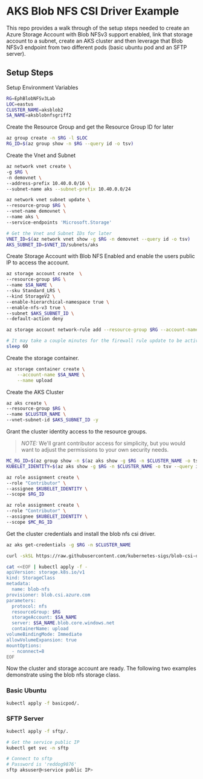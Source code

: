 # AKS Blob NFS CSI Driver Example

This repo provides a walk through of the setup steps needed to create an Azure Storage Account with Blob NFSv3 support enabled, link that storage account to a subnet, create an AKS cluster and then leverage that Blob NFSv3 endpoint from two different pods (basic ubuntu pod and an SFTP server).

## Setup Steps

Setup Environment Variables

```bash
RG=EphBlobNFSv3Lab
LOC=eastus
CLUSTER_NAME=aksblob2
SA_NAME=aksblobnfsgriff2
```

Create the Resource Group and get the Resource Group ID for later

```bash
az group create -n $RG -l $LOC
RG_ID=$(az group show -n $RG --query id -o tsv)
```

Create the Vnet and Subnet

```bash
az network vnet create \
-g $RG \
-n demovnet \
--address-prefix 10.40.0.0/16 \
--subnet-name aks --subnet-prefix 10.40.0.0/24

az network vnet subnet update \
--resource-group $RG \
--vnet-name demovnet \
--name aks \
--service-endpoints 'Microsoft.Storage'

# Get the Vnet and Subnet IDs for later
VNET_ID=$(az network vnet show -g $RG -n demovnet --query id -o tsv)
AKS_SUBNET_ID=$VNET_ID/subnets/aks
```

Create Storage Account with Blob NFS Enabled and enable the users public IP to access the account.

```bash
az storage account create  \
--resource-group $RG \
--name $SA_NAME \
--sku Standard_LRS \
--kind StorageV2 \
--enable-hierarchical-namespace true \
--enable-nfs-v3 true \
--subnet $AKS_SUBNET_ID \
--default-action deny

az storage account network-rule add --resource-group $RG --account-name $SA_NAME --ip-address $(curl -4 icanhazip.com)

# It may take a couple minutes for the firewall rule update to be active
sleep 60
```

Create the storage container.

```bash
az storage container create \
    --account-name $SA_NAME \
    --name upload 
```

Create the AKS Cluster

```bash
az aks create \
--resource-group $RG \
--name $CLUSTER_NAME \
--vnet-subnet-id $AKS_SUBNET_ID -y
```

Grant the cluster identity access to the resource groups.

>*NOTE:* We'll grant contributor access for simplicity, but you would want to adjust the permissions to your own security needs.

```bash
MC_RG_ID=$(az group show -n $(az aks show -g $RG -n $CLUSTER_NAME -o tsv --query nodeResourceGroup) -o tsv --query id)
KUBELET_IDENTITY=$(az aks show -g $RG -n $CLUSTER_NAME -o tsv --query identityProfile.kubeletidentity.objectId)

az role assignment create \
--role "Contributor" \
--assignee $KUBELET_IDENTITY \
--scope $RG_ID

az role assignment create \
--role "Contributor" \
--assignee $KUBELET_IDENTITY \
--scope $MC_RG_ID
```

Get the cluster credentials and install the blob nfs csi driver.

```bash
az aks get-credentials -g $RG -n $CLUSTER_NAME

curl -skSL https://raw.githubusercontent.com/kubernetes-sigs/blob-csi-driver/master/deploy/install-driver.sh | bash -s master blobfuse-proxy --

cat <<EOF | kubectl apply -f -
apiVersion: storage.k8s.io/v1
kind: StorageClass
metadata:
  name: blob-nfs
provisioner: blob.csi.azure.com
parameters:
  protocol: nfs
  resourceGroup: $RG
  storageAccount: $SA_NAME
  server: $SA_NAME.blob.core.windows.net
  containerName: upload
volumeBindingMode: Immediate
allowVolumeExpansion: true
mountOptions:
  - nconnect=8
EOF
```

Now the cluster and storage account are ready. The following two examples demonstrate using the blob nfs storage class.

### Basic Ubuntu

```bash
kubectl apply -f basicpod/.
```

### SFTP Server
```bash
kubectl apply -f sftp/.  

# Get the service public IP
kubectl get svc -n sftp

# Connect to sftp
# Password is 'reddog9876'
sftp aksuser@<service public IP>
```


